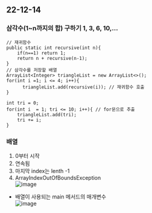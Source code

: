 ## 22-12-14
### 삼각수(1~n까지의 합) 구하기 1, 3, 6, 10,...
```
// 재귀함수
public static int recursive(int n){
	if(n==1) return 1;
	return n + recursive(n-1);
}
// 삼각수를 저장할 배열
ArrayList<Integer> triangleList = new ArrayList<>();
for(int i =1; i <= 4; i++){
	  triangleList.add(recursive(i)); // 재귀함수 호출
}

int tri = 0;
for(int i  = 1; tri <= 10; i++){ // for문으로 추출
	triangleList.add(tri);
	tri += i;
}
```

### 배열
1. 0부터 시작
2. 연속됨
3. 마지막 index는 lenth -1
4. ArrayIndexOutOfBoundsException    
![image](https://user-images.githubusercontent.com/87006912/207485814-125c9b86-a073-4b92-a280-330df7ce4e0d.png)


- 배열이 사용되는 main 메서드의 매개변수    
![image](https://user-images.githubusercontent.com/87006912/207485331-2699aba4-36d5-4355-92ac-cd371221b2bd.png)

